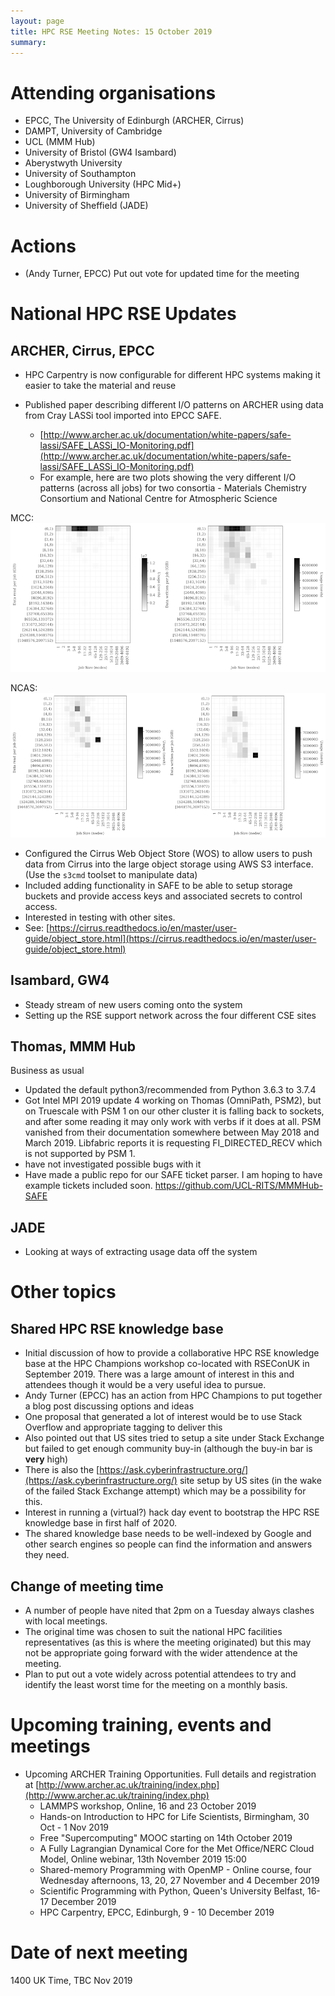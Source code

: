 ```yaml
---
layout: page
title: HPC RSE Meeting Notes: 15 October 2019
summary:
---
```


# Attending organisations

  - EPCC, The University of Edinburgh (ARCHER, Cirrus)
  - DAMPT, University of Cambridge
  - UCL (MMM Hub)
  - University of Bristol (GW4 Isambard)
  - Aberystwyth University
  - University of Southampton
  - Loughborough University (HPC Mid+)
  - University of Birmingham
  - University of Sheffield (JADE)
 
# Actions

   - (Andy Turner, EPCC) Put out vote for updated time for the meeting

# National HPC RSE Updates

## ARCHER, Cirrus, EPCC

   - HPC Carpentry is now configurable for different HPC systems making it easier to take the material and reuse 

   - Published paper describing different I/O patterns on ARCHER using data from Cray LASSi tool imported into EPCC SAFE.
      + [http://www.archer.ac.uk/documentation/white-papers/safe-lassi/SAFE_LASSi_IO-Monitoring.pdf](http://www.archer.ac.uk/documentation/white-papers/safe-lassi/SAFE_LASSi_IO-Monitoring.pdf)
      + For example, here are two plots showing the very different I/O patterns (across all jobs) for two consortia - Materials Chemistry Consortium and National Centre for Atmospheric Science

MCC:
![MCC IO pattern](img/io_3Q4Q2018_data_e05.png)

NCAS:
![NCAS IO pattern](img/io_3Q4Q2018_data_n02.png)

   - Configured the Cirrus Web Object Store (WOS) to allow users to push data from Cirrus into the large object storage using AWS S3 interface. (Use the `s3cmd` toolset to manipulate data)
   - Included adding functionality in SAFE to be able to setup storage buckets and provide access keys and associated secrets to control access.
   - Interested in testing with other sites.
   - See: [https://cirrus.readthedocs.io/en/master/user-guide/object_store.html](https://cirrus.readthedocs.io/en/master/user-guide/object_store.html)

## Isambard, GW4

   - Steady stream of new users coming onto the system
   - Setting up the RSE support network across the four different CSE sites

## Thomas, MMM Hub

Business as usual

   - Updated the default python3/recommended from Python 3.6.3 to 3.7.4
   - Got Intel MPI 2019 update 4 working on Thomas (OmniPath, PSM2), but on Truescale with PSM 1 on our other cluster it is falling back to sockets, and after some reading it may only work with verbs if it does at all. PSM vanished from their documentation somewhere between May 2018 and March 2019. Libfabric reports it is requesting FI_DIRECTED_RECV which is not supported by PSM 1.
   - have not investigated possible bugs with it
   - Have made a public repo for our SAFE ticket parser. I am hoping to have example tickets included soon. https://github.com/UCL-RITS/MMMHub-SAFE

## JADE

   - Looking at ways of extracting usage data off the system

# Other topics

## Shared HPC RSE knowledge base

   - Initial discussion of how to provide a collaborative HPC RSE knowledge base at the HPC Champions workshop co-located with RSEConUK in September 2019. There was a large amount of interest in this and attendees though it would be a very useful idea to pursue.
   - Andy Turner (EPCC) has an action from HPC Champions to put together a blog post discussing options and ideas
   - One proposal that generated a lot of interest would be to use Stack Overflow and appropriate tagging to deliver this
   - Also pointed out that US sites tried to setup a site under Stack Exchange but failed to get enough community buy-in (although the buy-in bar is **very** high)
   - There is also the [https://ask.cyberinfrastructure.org/](https://ask.cyberinfrastructure.org/) site setup by US sites (in the wake of the failed Stack Exchange attempt) which may be a possibility for this.
   - Interest in running a (virtual?) hack day event to bootstrap the HPC RSE knowledge base in first half of 2020.
   - The shared knowledge base needs to be well-indexed by Google and other search engines so people can find the information and answers they need.
   
## Change of meeting time 

   - A number of people have nited that 2pm on a Tuesday always clashes with local meetings.
   - The original time was chosen to suit the national HPC facilities representatives (as this is where the meeting originated) but this may not be appropriate going forward with the wider attendence at the meeting.
   - Plan to put out a vote widely across potential attendees to try and identify the least worst time for the meeting on a monthly basis.

# Upcoming training, events and meetings

   - Upcoming ARCHER Training Opportunities. Full details and registration at [http://www.archer.ac.uk/training/index.php](http://www.archer.ac.uk/training/index.php)
      + LAMMPS workshop, Online, 16 and 23 October 2019
      + Hands-on Introduction to HPC for Life Scientists, Birmingham, 30 Oct - 1 Nov 2019
      + Free "Supercomputing" MOOC starting on 14th October 2019
      + A Fully Lagrangian Dynamical Core for the Met Office/NERC Cloud Model, Online webinar, 13th November 2019 15:00
      + Shared-memory Programming with OpenMP - Online course, four Wednesday afternoons, 13, 20, 27 November and 4 December 2019
      + Scientific Programming with Python, Queen's University Belfast, 16-17 December 2019
      + HPC Carpentry, EPCC, Edinburgh, 9 - 10 December 2019

# Date of next meeting

1400 UK Time, TBC Nov 2019
